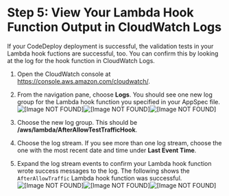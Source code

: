 # Step 5: View Your Lambda Hook Function Output in CloudWatch Logs<a name="tutorial-ecs-with-hooks-view-cw-logs"></a>

 If your CodeDeploy deployment is successful, the validation tests in your Lambda hook fuctions are successful, too\. You can confirm this by looking at the log for the hook function in CloudWatch Logs\. 

1. Open the CloudWatch console at [https://console\.aws\.amazon\.com/cloudwatch/](https://console.aws.amazon.com/cloudwatch/)\.

1.  From the navigation pane, choose **Logs**\. You should see one new log group for the Lambda hook function you specified in your AppSpec file\.   
![\[Image NOT FOUND\]](http://docs.aws.amazon.com/codedeploy/latest/userguide/images/ecs-demo-cw-logs.png)![\[Image NOT FOUND\]](http://docs.aws.amazon.com/codedeploy/latest/userguide/)![\[Image NOT FOUND\]](http://docs.aws.amazon.com/codedeploy/latest/userguide/)

1.  Choose the new log group\. This should be **/aws/lambda/AfterAllowTestTrafficHook**\. 

1.  Choose the log stream\. If you see more than one log stream, choose the one with the most recent date and time under **Last Event Time**\. 

1.  Expand the log stream events to confirm your Lambda hook function wrote success messages to the log\. The following shows the `AfterAllowTraffic` Lambda hook function was successful\.   
![\[Image NOT FOUND\]](http://docs.aws.amazon.com/codedeploy/latest/userguide/images/ecs-demo-cw-log-events.png)![\[Image NOT FOUND\]](http://docs.aws.amazon.com/codedeploy/latest/userguide/)![\[Image NOT FOUND\]](http://docs.aws.amazon.com/codedeploy/latest/userguide/)
